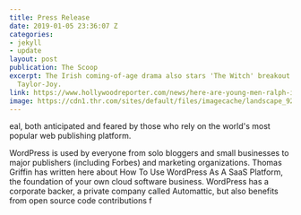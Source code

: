 ```yaml
---
title: Press Release
date: 2019-01-05 23:36:07 Z
categories:
- jekyll
- update
layout: post
publication: The Scoop
excerpt: The Irish coming-of-age drama also stars 'The Witch' breakout actress, Anya
  Taylor-Joy.
link: https://www.hollywoodreporter.com/news/here-are-young-men-ralph-ineson-susan-lynch-join-cast-1145987
image: https://cdn1.thr.com/sites/default/files/imagecache/landscape_928x523/2018/09/ralph_ineson_and_susan_lynch_-getty-split-h_2018.jpg
---
```


eal, both anticipated and feared by those who rely on the world's most popular web publishing platform.

WordPress is used by everyone from solo bloggers and small businesses to major publishers (including Forbes) and marketing organizations. Thomas Griffin has written here about How To Use WordPress As A SaaS Platform, the foundation of your own cloud software business. WordPress has a corporate backer, a private company called Automattic, but also benefits from open source code contributions f